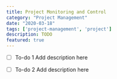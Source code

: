 ```yaml
---
title: Project Monitoring and Control
category: "Project Management"
date: "2020-03-18"
tags: ['project-management', 'project']
description: TODO
featured: true
---
```


- [ ] To-do 1
Add description here

- [ ] To-do 2
Add description here